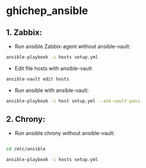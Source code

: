 # ghichep_ansible

## 1. Zabbix:

- Run ansible Zabbix-agent without ansible-vault:

```sh
ansible-playbook -i hosts setup.yml
```

- Edit file hosts with ansible-vault

```sh
ansible-vault edit hosts
```

- Run ansible with ansible-vault:

```sh
ansible-playbook -i host setup.yml --ask-vault-pass
```

## 2. Chrony:


- Run ansible chrony without ansible-vault:

```sh

cd /etc/ansible

ansible-playbook -i hosts setup.yml
```